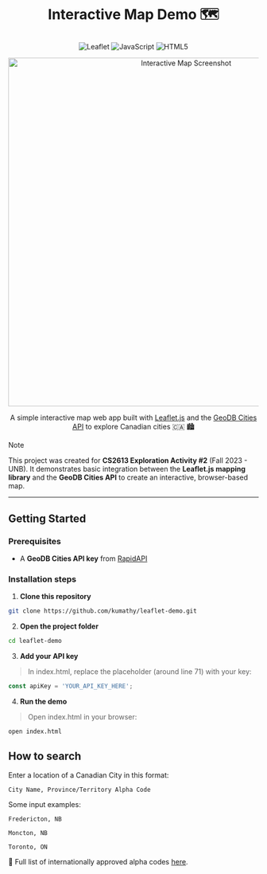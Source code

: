 # <p align="center">Interactive Map Demo 🗺️</p>

<p align="center">
  <img alt="Leaflet" src="https://img.shields.io/badge/Leaflet-199900?style=for-the-badge&logo=leaflet&logoColor=white">
  <img alt="JavaScript" src="https://img.shields.io/badge/JavaScript-F7DF1E?style=for-the-badge&logo=javascript&logoColor=black">
  <img alt="HTML5" src="https://img.shields.io/badge/HTML5-E34F26?style=for-the-badge&logo=html5&logoColor=white">
</p>

<p align="center">
  <img src="https://github.com/CS2613-FA23/explorationactivity2-anh-tran2106/assets/84007510/d6c51aa4-ddf5-410d-b6fd-b3a48b3faf29" alt="Interactive Map Screenshot" width="700"/>
</p>

<p align="center">A simple interactive map web app built with 
  <a href="https://leafletjs.com/">Leaflet.js</a> and the 
  <a href="https://rapidapi.com/wirefreethought/api/geodb-cities">GeoDB Cities API</a> to explore Canadian cities 🇨🇦 🏙️
</p>

> [!NOTE]
> This project was created for **CS2613 Exploration Activity #2** (Fall 2023 - UNB). It demonstrates basic integration between the **Leaflet.js mapping library** and the **GeoDB Cities API** to create an interactive, browser-based map.

---

## Getting Started

### Prerequisites
- A **GeoDB Cities API key** from [RapidAPI](https://rapidapi.com/wirefreethought/api/geodb-cities)

### Installation steps

1. **Clone this repository**
```bash
git clone https://github.com/kumathy/leaflet-demo.git
```

2. **Open the project folder**
```bash
cd leaflet-demo
```

3. **Add your API key**

> In index.html, replace the placeholder (around line 71) with your key:
```js
const apiKey = 'YOUR_API_KEY_HERE';
```

4. **Run the demo**

> Open index.html in your browser:
```bash
open index.html
```

## How to search
Enter a location of a Canadian City in this format:
```
City Name, Province/Territory Alpha Code
```

Some input examples:
```
Fredericton, NB
```
```
Moncton, NB
```
```
Toronto, ON
```

📘 Full list of internationally approved alpha codes [here](https://www12.statcan.gc.ca/census-recensement/2021/ref/dict/tab/index-eng.cfm?ID=t1_8).

